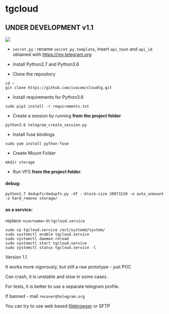 # tgcloud
## UNDER DEVELOPMENT v1.1
![](img/demo.gif)
- `secret.py` : rename `secret.py.template`, insert `api_hash` and `api_id` obtained with  https://my.telegram.org

- Install Python2.7 and Python3.6

- Clone the repository
```
cd ~
git clone https://github.com/ivacom/cloudtg.git
```
- Install requirements for Python3.6

`sudo pip3 install -r requirements.txt`
- Create a session by running  **from the project folder**

`python3.6 telegram_create_session.py`

- Install fuse bindings

`sudo yum install python-fuse`

- Create Mount Folder

`mkdir storage`

- Run VFS **from the project folder**: 

#### debug:

`python2.7 dedupfs/dedupfs.py -df --block-size 20971520 -o auto_unmount -o hard_remove storage/`

#### as a service:

replace `<username>` in `tgcloud.service`
```
sudo cp tgcloud.service /ect/systemd/system/
sudo systemctl enable tgcloud.service
sudo systemctl daemon-reload
sudo systemctl start tgcloud.service
sudo systemctl status tgcloud.service -l
```

Version 1.1

It works more vigorously, but still a raw prototype - just POC 

Can crash, it is unstable and slow in some cases .

For tests, it is better to use a separate telegram profile.

If banned - mail `recover@telegram.org`

You can try to use web based [filebrowser](https://github.com/ivacom/browserfile) or SFTP

